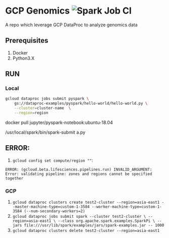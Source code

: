 # GCP Genomics ![Spark Job CI](https://github.com/david30907d/GCP-genomics/workflows/Spark%20Job%20CI/badge.svg)

A repo which leverage GCP DataProc to analyze genomics data

## Prerequisites

1. Docker
2. Python3.X


## RUN

### Local
```bash
gcloud dataproc jobs submit pyspark \
    gs://dataproc-examples/pyspark/hello-world/hello-world.py \
    --cluster=cluster-name  \
    --region=region
```

docker pull jupyter/pyspark-notebook:ubuntu-18.04

/usr/local/spark/bin/spark-submit a.py

## ERROR:

1. `gcloud config set compute/region ""`:
```
ERROR: (gcloud.beta.lifesciences.pipelines.run) INVALID_ARGUMENT: Error: validating pipeline: zones and regions cannot be specified together
```
### GCP

1. `gcloud dataproc clusters create test2-cluster --region=asia-east1 --master-machine-type=custom-1-3584 --worker-machine-type=custom-1-3584 (--num-secondary-workers=2)`
2. `gcloud dataproc jobs submit spark --cluster test2-cluster \
  --region=asia-east1 \
  --class org.apache.spark.examples.SparkPi \
  --jars file:///usr/lib/spark/examples/jars/spark-examples.jar -- 1000`
3. `gcloud dataproc clusters delete test2-cluster --region=asia-east1`
